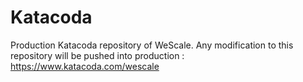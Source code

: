# Katacoda

Production Katacoda repository of WeScale. Any modification to this repository will be pushed into production : https://www.katacoda.com/wescale
